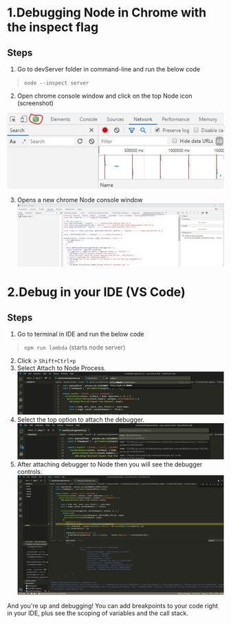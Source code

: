 # 1.Debugging Node in Chrome with the inspect flag

## Steps

1. Go to devServer folder in command-line and run the below code

> ``` node --inspect server ```

2. Open chrome console window and click on the top Node icon (screenshot)

![alt text](images/chrome-1.jpg "chrome")

3. Opens a new chrome Node console window
![alt text](images/chrome-2.jpg "chrome")

# 2.Debug in your IDE (VS Code)

## Steps

1.  Go to terminal in IDE and run the below code

> ``` npm run lambda ```
(starts node server)

2. Click > ```Shift+Ctrl+p```
3. Select Attach to Node Process.
![alt text](images/vscode.jpg "chrome")
4. Select the top option to attach the debugger.
![alt text](images/vscode-1.jpg "chrome")
5. After attaching debugger to Node then you will see the debugger controls.
![alt text](images/vscode-2.jpg "chrome")

And you're up and debugging! You can add breakpoints to your code right in your IDE, plus see the scoping of variables and the call stack.
